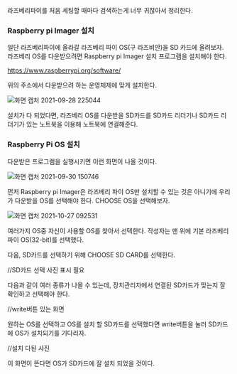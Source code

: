 라즈베리파이를 처음 세팅할 때마다 검색하는게 너무 귀찮아서 정리한다.

### Raspberry pi Imager 설치

일단 라즈베리파이에 올라갈 라즈베리 파이 OS(구 라즈비안)을 SD 카드에 올려보자. 라즈베리 OS를 다운받으려면 Raspberry pi Imager 설치 프로그램을 설치해야 한다.

<https://www.raspberrypi.org/software/>

위의 주소에서 다운받으려 하는 운영체제에 맞게 설치한다.

![화면 캡처 2021-09-28 225044](https://user-images.githubusercontent.com/68053199/139038738-5faf3800-e37f-4ffa-a4d0-7a64a71c107c.png)

설치가 다 되었다면, 라즈베리 OS를 다운받을 SD카드를 SD카드 리더기나 SD카드 리더기가 있는 노트북을 이용해 노트북에 연결해준다.

### Raspberry Pi OS 설치

다운받은 프로그램을 실행시키면 이런 화면이 나올 것이다.

![화면 캡처 2021-09-30 150746](https://user-images.githubusercontent.com/68053199/139038807-e5d4d90f-2f54-4e7e-b4bf-eda7f646eef7.png)

먼저 Raspberry pi Imager은 라즈베리 파이 OS만 설치할 수 있는 것은 아니기에 우리가 다운받을 OS를 선택해야 한다. CHOOSE OS을 선택해보자.

![화면 캡처 2021-10-27 092531](https://user-images.githubusercontent.com/68053199/139038423-646d4c3e-6ab9-4b2a-9d90-101df4a3e8e3.png)

여러가지 OS중 자신이 사용할 OS를 찾아서 선택한다. 작성자는 맨 위에 기본 라즈베리 파이 OS(32-bit)를 선택했다. 

다음, SD카드를 선택하기 위해 CHOOSE SD CARD를 선택한다.

//SD카드 선택 사진 표시 필요

다음과 같이 여러 종류가 나올 수 있는데, 장치관리자에서 연결된 SD카드가 맞는지 잘 확인하고 선택해야 한다.

//write버튼 있는 화면 

원하는 OS를 선택하고 OS를 설치 할 SD카드를 선택했다면 write버튼을 눌러 SD카드에 OS가 설치되기를 기다리자.

//설치 다된 사진

이 화면이 뜬다면 OS가 SD카드에 잘 설치 되었을 것이다.